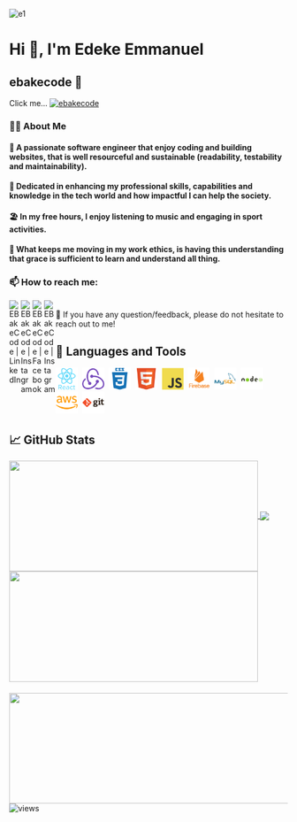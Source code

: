 ![e1](https://user-images.githubusercontent.com/83608361/176993410-0c4b41aa-8693-4165-b074-971d121f4b02.jpg)

# Hi 👋, I'm Edeke Emmanuel
## ebakecode 🤝
Click me... [![ebakecode](https://img.shields.io/badge/ebakecode-red?style=for-the-badge&logo=ebakecode&logoColor=red)](https://ebakecode.web.app/)

### 🧑‍💻 About Me
#### 🧑 A passionate software engineer that enjoy coding and building websites, that is well resourceful and sustainable (readability, testability and maintainability).
#### 🎯 Dedicated in enhancing my professional skills, capabilities and knowledge in the tech world and how impactful I can help the society.
#### 🏖️ In my free hours, I enjoy listening to music and engaging in sport activities.
#### 🧗 What keeps me moving in my work ethics, is having this understanding that grace is sufficient to learn and understand all thing.


### 📫 How to reach me:


<a href="https://www.linkedin.com/in/ebakecode"><img align="left" src="https://raw.githubusercontent.com/yushi1007/yushi1007/main/images/linkedin.svg" alt="EBakeCode | LinkedIn" width="21px"/></a>



<a href="https://mobile.twitter.com/EBakeCode/"><img align="left" src="https://img.icons8.com/fluency/48/000000/twitter.png" alt="EBakeCode | Instagram" width="21px"/></a>



<a href="https://www.facebook.com/EBakeCode/"><img align="left" src="https://img.icons8.com/fluency/48/000000/facebook-new.png" alt="EBakeCode | Facebook" width="21px"/></a>



<a href="https://instagram.com/ebakecode"><img align="left" src="https://raw.githubusercontent.com/yushi1007/yushi1007/main/images/instagram.svg" alt="EBakeCode | Instagram" width="21px"/></a>

</br>
 💬 If you have any question/feedback, please do not hesitate to reach out to me!

## 🧲 Languages and Tools

<div>
  <img src="https://github.com/devicons/devicon/blob/master/icons/react/react-original-wordmark.svg" title="React" alt="React" width="40" height="40"/>&nbsp;
  <img src="https://github.com/devicons/devicon/blob/master/icons/redux/redux-original.svg" title="Redux" alt="Redux " width="40" height="40"/>&nbsp;
  <img src="https://github.com/devicons/devicon/blob/master/icons/css3/css3-plain-wordmark.svg"  title="CSS3" alt="CSS" width="40" height="40"/>&nbsp;
  <img src="https://github.com/devicons/devicon/blob/master/icons/html5/html5-original.svg" title="HTML5" alt="HTML" width="40" height="40"/>&nbsp;
  <img src="https://github.com/devicons/devicon/blob/master/icons/javascript/javascript-original.svg" title="JavaScript" alt="JavaScript" width="40" height="40"/>&nbsp;
  <img src="https://github.com/devicons/devicon/blob/master/icons/firebase/firebase-plain-wordmark.svg" title="Firebase" alt="Firebase" width="40" height="40"/>&nbsp;
  <img src="https://github.com/devicons/devicon/blob/master/icons/mysql/mysql-original-wordmark.svg" title="MySQL"  alt="MySQL" width="40" height="40"/>&nbsp;
  <img src="https://github.com/devicons/devicon/blob/master/icons/nodejs/nodejs-original-wordmark.svg" title="NodeJS" alt="NodeJS" width="40" height="40"/>&nbsp;
  <img src="https://github.com/devicons/devicon/blob/master/icons/amazonwebservices/amazonwebservices-plain-wordmark.svg" title="AWS" alt="AWS" width="40" height="40"/>&nbsp;
  <img src="https://github.com/devicons/devicon/blob/master/icons/git/git-original-wordmark.svg" title="Git" **alt="Git" width="40" height="40"/>
</div>

## 📈 GitHub Stats 

<a href="https://github.com/edekeemmanuel">
  <img height=200 width=450 align="center" src="https://github-readme-stats.vercel.app/api?username=edekeemmanuel&show_icons=true&theme=tokyonight" />
</a>
<a href="https://github.com/edekeemmanuel">
  <img style="height:300 !important;" width=450 align="center" src="http://github-readme-streak-stats.herokuapp.com?user=edekeemmanuel&theme=dark&background=#4300A" />
</a>

<a href="https://github.com/edekeemmanuel">
  <img height=200 width=450 align="center" src="https://github-readme-stats.vercel.app/api/wakatime?username=edekeemmanuel&layout=compact" />
</a>
<a href="https://github.com/edekeemmanuel">
  <img style="color:white; padding-top: 20px;" height=200 width=600 align="center" src="https://github-readme-stats.vercel.app/api/top-langs/?username=edekeemmanuel&layout=pie&theme=dark&background=#4300A8" />
</a>

<img src="https://komarev.com/ghpvc/?username=edekeemmanuel&style=flat-square&color=yellow" alt="views"/>

<!--
![Anurag's GitHub stats](https://github-readme-stats.vercel.app/api?username=edekeemmanuel&show_icons=true&theme=tokyonight)

[![GitHub Streak](http://github-readme-streak-stats.herokuapp.com?user=edekeemmanuel&theme=dark&background=#4300A8)](https://git.io/streak-stats)

## 📊 WakaTime Stats
[![Harlok's wakatime stats](https://github-readme-stats.vercel.app/api/wakatime?username=edekeemmanuel&layout=compact)](https://github.com/anuraghazra/github-readme-stats)

[![Top Langs](https://github-readme-stats.vercel.app/api/top-langs/?username=edekeemmanuel&layout=pie&theme=dark&background=#4300A8)](https://github.com/anuraghazra/github-readme-stats)

<a href="https://github.com/anuraghazra/github-readme-stats">
  <img height=200 align="center" src="https://github-readme-stats.vercel.app/api?username=anuraghazra" />
</a>
<a href="https://github.com/anuraghazra/convoychat">
  <img height=200 align="center" src="https://github-readme-stats.vercel.app/api/top-langs?username=anuraghazra&layout=compact&langs_count=8&card_width=320" />
</a>

<a href="https://github.com/anuraghazra/github-readme-stats">
  <img align="center" src="https://github-readme-stats.vercel.app/api/pin/?username=anuraghazra&repo=github-readme-stats" />
</a>
<a href="https://github.com/anuraghazra/convoychat">
  <img align="center" src="https://github-readme-stats.vercel.app/api/pin/?username=anuraghazra&repo=convoychat" />
</a>
-->
